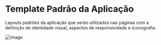 # Template Padrão da Aplicação


Layouts padrões da aplicação que serão utilizados nas páginas com a definição de identidade visual, aspectos de responsividade e iconografia.

![image](https://github.com/ICEI-PUC-Minas-PMV-ADS/pmv-ads-2023-2-e3-proj-mov-t2-choppanheiro/assets/114542015/3b477da6-0e1a-4685-a9cc-78311a0c6704)



